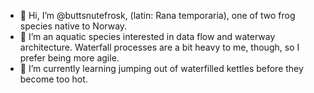 - 👋 Hi, I’m @buttsnutefrosk, (latin: Rana temporaria), one of two frog species native to Norway. 
- 👀 I’m an aquatic species interested in data flow and waterway architecture. Waterfall processes are a bit heavy to me, though, so I prefer being more agile.
- 🌱 I’m currently learning jumping out of waterfilled kettles before they become too hot.

<!---
buttsnutefrosk/buttsnutefrosk is a ✨ special ✨ repository because its `README.md` (this file) appears on your GitHub profile.
You can click the Preview link to take a look at your changes.
--->
